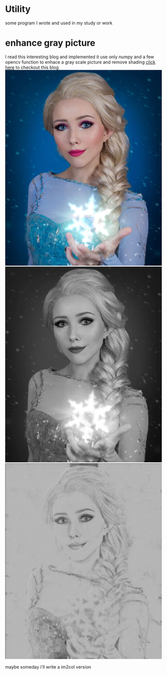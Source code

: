 # Utility
some program I wrote and used in my study or work
# enhance gray picture
I read this interesting blog and implemented it
use only numpy and a few opencv function to enhace a gray scale picture and remove shading
[click here](https://medium.com/swlh/enhancing-gray-scale-images-using-numpy-open-cv-9e6234a4d10d) to checkout this blog
![original picture](./enhance_gray_picture/elsa.jpg)
![gray scale picture](./enhance_gray_picture/middle.jpg)
![result](./enhance_gray_picture/result.jpg)

maybe someday i'll write a im2col version
